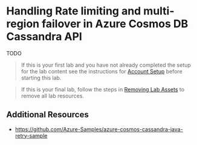 # Handling Rate limiting and multi-region failover in Azure Cosmos DB Cassandra API

TODO

> If this is your first lab and you have not already completed the setup for the lab content see the instructions for [Account Setup](00-account_setup.md) before starting this lab.


> If this is your final lab, follow the steps in [Removing Lab Assets](07-cleaning_up.md) to remove all lab resources.

## Additional Resources

- https://github.com/Azure-Samples/azure-cosmos-cassandra-java-retry-sample
